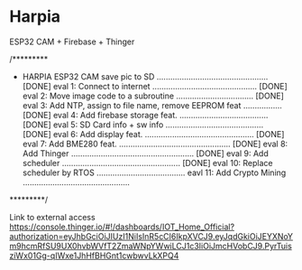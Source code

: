 # Harpia
ESP32 CAM + Firebase + Thinger

/*********
 * HARPIA
  ESP32 CAM save pic to SD ................................................. [DONE]
  eval 1: Connect to internet .............................................. [DONE]
  eval 2: Move image code to a subroutine .................................. [DONE]
  eval 3: Add NTP, assign to file name, remove EEPROM feat ................. [DONE]
  eval 4: Add firebase storage feat. ....................................... [DONE]
  eval 5: SD Card info + sw info ........................................... [DONE]
  eval 6: Add display feat. ................................................ [DONE]
  eval 7: Add BME280 feat. ................................................. [DONE]
  eval 8: Add Thinger ...................................................... [DONE]
  eval 9: Add scheduler .................................................... [DONE]
  eval 10: Replace scheduler by RTOS .......................................
  eavl 11: Add Crypto Mining ...............................................
  
*********/

Link to external access
https://console.thinger.io/#!/dashboards/IOT_Home_Official?authorization=eyJhbGciOiJIUzI1NiIsInR5cCI6IkpXVCJ9.eyJqdGkiOiJEYXNoYm9hcmRfSU9UX0hvbWVfT2ZmaWNpYWwiLCJ1c3IiOiJmcHVobCJ9.PyrTuisziWx01Gg-qIWxe1JhHfBHGnt1cwbwvLkXPQ4
